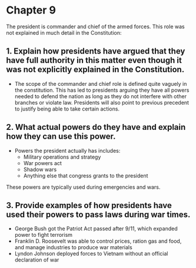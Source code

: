 # Chapter 9

The president is commander and chief of the armed forces. This role was not explained in much detail in the Constitution: 

## 1. Explain how presidents have argued that they have full authority in this matter even though it was not explicitly explained in the Constitution. 
- The scope of the commander and chief role is defined quite vaguely in the constitution. This has led to presidents arguing they have all powers needed to defend the nation as long as they do not interfere with other branches or violate law. Presidents will also point to previous precedent to justify being able to take certain actions.

## 2. What actual powers do they have and explain how they can use this power. 
- Powers the president actually has includes:
    - Military operations and strategy
    - War powers act
    - Shadow wars
    - Anything else that congress grants to the president

These powers are typically used during emergencies and wars.

## 3. Provide examples of how presidents have used their powers to pass laws during war times.
- George Bush got the Patriot Act passed after 9/11, which expanded power to fight terrorism
- Franklin D. Roosevelt was able to control prices, ration gas and food, and manage industries to produce war materials
- Lyndon Johnson deployed forces to Vietnam without an official declaration of war